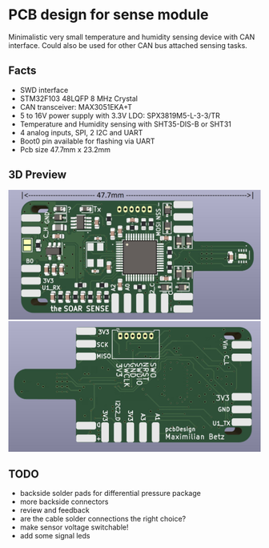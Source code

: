 # PCB design for sense module
Minimalistic very small temperature and humidity sensing device with CAN interface. Could also be used for other CAN bus attached sensing tasks. 


## Facts
- SWD interface
- STM32F103 48LQFP 8 MHz Crystal 
- CAN transceiver: MAX3051EKA+T 
- 5 to 16V power supply with 3.3V LDO: SPX3819M5-L-3-3/TR
- Temperature and Humidity sensing with SHT35-DIS-B or SHT31
- 4 analog inputs, SPI, 2 I2C and UART 
- Boot0 pin available for flashing via UART
- Pcb size 47.7mm x 23.2mm

## 3D Preview 
![3D Preview](media/3d_front.JPG)
![3D Preview](media/3d_back.JPG)




## TODO
- backside solder pads for differential pressure package 
- more backside connectors 
- review and feedback
- are the cable solder connections the right choice?
- make sensor voltage switchable! 
- add some signal leds